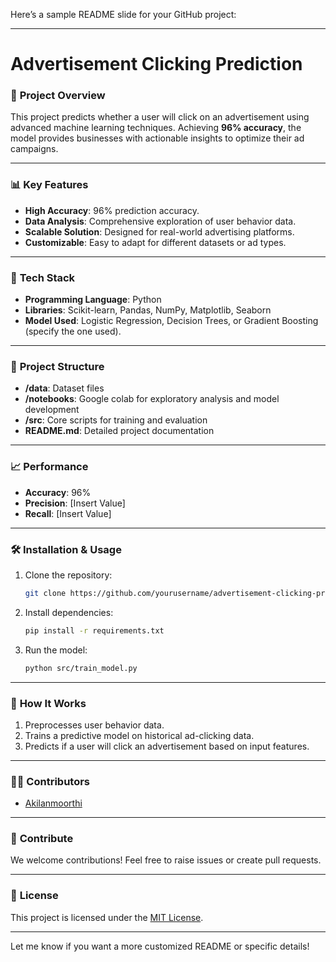 Here’s a sample README slide for your GitHub project:

---

# **Advertisement Clicking Prediction**

### 🚀 **Project Overview**
This project predicts whether a user will click on an advertisement using advanced machine learning techniques. Achieving **96% accuracy**, the model provides businesses with actionable insights to optimize their ad campaigns.

---

### 📊 **Key Features**
- **High Accuracy**: 96% prediction accuracy.
- **Data Analysis**: Comprehensive exploration of user behavior data.
- **Scalable Solution**: Designed for real-world advertising platforms.
- **Customizable**: Easy to adapt for different datasets or ad types.

---

### 🔧 **Tech Stack**
- **Programming Language**: Python  
- **Libraries**: Scikit-learn, Pandas, NumPy, Matplotlib, Seaborn  
- **Model Used**: Logistic Regression, Decision Trees, or Gradient Boosting (specify the one used).

---

### 📁 **Project Structure**
- **/data**: Dataset files  
- **/notebooks**: Google colab for exploratory analysis and model development  
- **/src**: Core scripts for training and evaluation  
- **README.md**: Detailed project documentation  

---

### 📈 **Performance**
- **Accuracy**: 96%  
- **Precision**: [Insert Value]  
- **Recall**: [Insert Value]  

---

### 🛠️ **Installation & Usage**
1. Clone the repository:  
   ```bash
   git clone https://github.com/yourusername/advertisement-clicking-prediction.git
   ```
2. Install dependencies:  
   ```bash
   pip install -r requirements.txt
   ```
3. Run the model:  
   ```bash
   python src/train_model.py
   ```

---

### 🌟 **How It Works**
1. Preprocesses user behavior data.  
2. Trains a predictive model on historical ad-clicking data.  
3. Predicts if a user will click an advertisement based on input features.

---

### 👨‍💻 **Contributors**
- [Akilanmoorthi](https://github.com/Akilanmoorthi)

---

### 🤝 **Contribute**
We welcome contributions! Feel free to raise issues or create pull requests.

---

### 📜 **License**
This project is licensed under the [MIT License](LICENSE).

--- 

Let me know if you want a more customized README or specific details!

<!---
Akilanmoorthi/Akilanmoorthi is a ✨ special ✨ repository because its `README.md` (this file) appears on your GitHub profile.
You can click the Preview link to take a look at your changes.
--->
